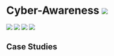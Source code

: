# Cyber-Awareness ![](https://img.shields.io/badge/-Live-brightgreen)
![](https://img.shields.io/badge/Focus-Cyber_Awareness-yellow) ![](https://img.shields.io/badge/Focus-Gaming_Addiction-yellow) ![](https://img.shields.io/badge/Focus-Social_Engineering-yellow) ![](https://img.shields.io/badge/Focus-Sextortion-yellow)<br/>

## Case Studies 



